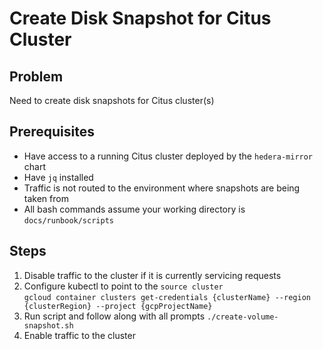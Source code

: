 # Create Disk Snapshot for Citus Cluster

## Problem

Need to create disk snapshots for Citus cluster(s)

## Prerequisites

- Have access to a running Citus cluster deployed by the `hedera-mirror` chart
- Have `jq` installed
- Traffic is not routed to the environment where snapshots are being taken from
- All bash commands assume your working directory is `docs/runbook/scripts`

## Steps

1. Disable traffic to the cluster if it is currently servicing requests
2. Configure kubectl to point to the `source cluster`
   <br>
   `gcloud container clusters get-credentials {clusterName} --region {clusterRegion} --project {gcpProjectName}`
3. Run script and follow along with all prompts
   `./create-volume-snapshot.sh`
4. Enable traffic to the cluster
